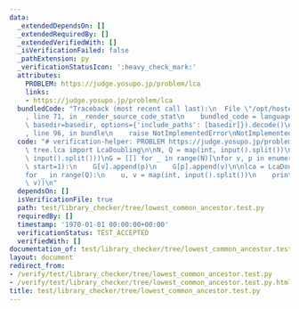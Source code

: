 ```yaml
---
data:
  _extendedDependsOn: []
  _extendedRequiredBy: []
  _extendedVerifiedWith: []
  _isVerificationFailed: false
  _pathExtension: py
  _verificationStatusIcon: ':heavy_check_mark:'
  attributes:
    PROBLEM: https://judge.yosupo.jp/problem/lca
    links:
    - https://judge.yosupo.jp/problem/lca
  bundledCode: "Traceback (most recent call last):\n  File \"/opt/hostedtoolcache/PyPy/3.10.12/x64/lib/pypy3.10/site-packages/onlinejudge_verify/documentation/build.py\"\
    , line 71, in _render_source_code_stat\n    bundled_code = language.bundle(stat.path,\
    \ basedir=basedir, options={'include_paths': [basedir]}).decode()\n  File \"/opt/hostedtoolcache/PyPy/3.10.12/x64/lib/pypy3.10/site-packages/onlinejudge_verify/languages/python.py\"\
    , line 96, in bundle\n    raise NotImplementedError\nNotImplementedError\n"
  code: "# verification-helper: PROBLEM https://judge.yosupo.jp/problem/lca\n\nfrom\
    \ tree.lca import LcaDoubling\n\nN, Q = map(int, input().split())\nparent = list(map(int,\
    \ input().split()))\nG = [[] for _ in range(N)]\nfor v, p in enumerate(parent,\
    \ start=1):\n    G[v].append(p)\n    G[p].append(v)\n\nlca = LcaDoubling(N, G)\n\
    for _ in range(Q):\n    u, v = map(int, input().split())\n    print(lca.lca(u,\
    \ v))\n"
  dependsOn: []
  isVerificationFile: true
  path: test/library_checker/tree/lowest_common_ancestor.test.py
  requiredBy: []
  timestamp: '1970-01-01 00:00:00+00:00'
  verificationStatus: TEST_ACCEPTED
  verifiedWith: []
documentation_of: test/library_checker/tree/lowest_common_ancestor.test.py
layout: document
redirect_from:
- /verify/test/library_checker/tree/lowest_common_ancestor.test.py
- /verify/test/library_checker/tree/lowest_common_ancestor.test.py.html
title: test/library_checker/tree/lowest_common_ancestor.test.py
---
```

